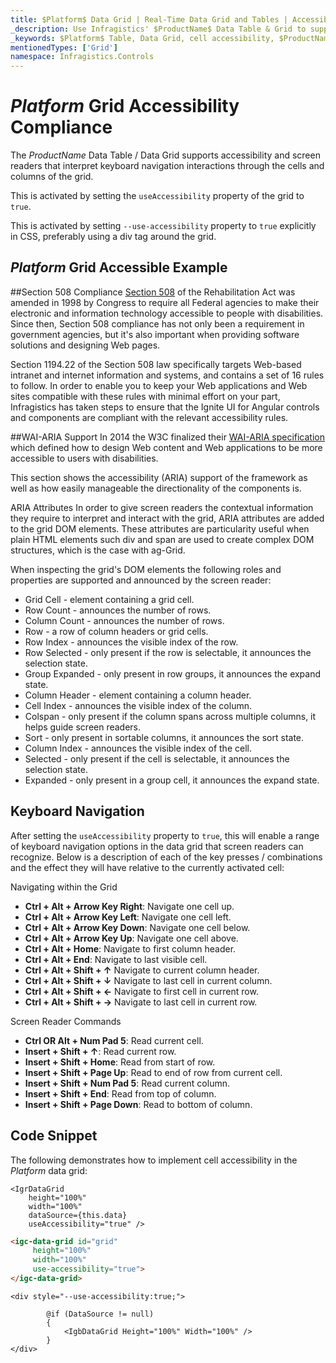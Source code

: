 ```yaml
---
title: $Platform$ Data Grid | Real-Time Data Grid and Tables | Accessibility Compliance | Infragistics
_description: Use Infragistics' $ProductName$ Data Table & Grid to support accessibility feature that will enable screen readers to read "speak" keyboard navigation interactions through the cells and columns of the grid. View $ProductName$ table tutorials!
_keywords: $Platform$ Table, Data Grid, cell accessibility, $ProductName$, Infragistics
mentionedTypes: ['Grid']
namespace: Infragistics.Controls
---
```


# $Platform$ Grid Accessibility Compliance

The $ProductName$ Data Table / Data Grid supports accessibility and screen readers that interpret keyboard navigation interactions through the cells and columns of the grid.

<!-- React, WebComponents -->
This is activated by setting the `useAccessibility` property of the grid to `true`.
<!-- end: React, WebComponents -->

<!-- Blazor -->
This is activated by setting `--use-accessibility` property to `true` explicitly in CSS, preferably using a div tag around the grid.
<!-- end: Blazor -->

## $Platform$ Grid Accessible Example


<code-view style="height: 600px"
           data-demos-base-url="{environment:dvDemosBaseUrl}"
           iframe-src="{environment:dvDemosBaseUrl}/grids/data-grid-accessibility"
           alt="$Platform$ Grid Cell Accessibility Example"
           github-src="grids/data-grid/accessibility">
</code-view>

<div class="divider--half"></div>

##Section 508 Compliance
<a href="https://www.section508.gov/" target="_blank">Section 508</a> of the Rehabilitation Act was amended in 1998 by Congress to require all Federal agencies to make their electronic and information technology accessible to people with disabilities. Since then, Section 508 compliance has not only been a requirement in government agencies, but it's also important when providing software solutions and designing Web pages.

Section 1194.22 of the Section 508 law specifically targets Web-based intranet and internet information and systems, and contains a set of 16 rules to follow. In order to enable you to keep your Web applications and Web sites compatible with these rules with minimal effort on your part, Infragistics has taken steps to ensure that the Ignite UI for Angular controls and components are compliant with the relevant accessibility rules.

##WAI-ARIA Support
In 2014 the W3C finalized their <a href="https://www.w3.org/TR/wai-aria/" target="_blank">WAI-ARIA specification</a> which defined how to design Web content and Web applications to be more accessible to users with disabilities.

This section shows the accessibility (ARIA) support of the framework as well as how easily manageable the directionality of the components is.

ARIA Attributes
In order to give screen readers the contextual information they require to interpret and interact with the grid, ARIA attributes are added to the grid DOM elements. These attributes are particularity useful when plain HTML elements such div and span are used to create complex DOM structures, which is the case with ag-Grid.

When inspecting the grid's DOM elements the following roles and properties are supported and announced by the screen reader:

- Grid Cell - element containing a grid cell.
- Row Count - announces the number of rows.
- Column Count - announces the number of rows.
- Row - a row of column headers or grid cells.
- Row Index - announces the visible index of the row.
- Row Selected - only present if the row is selectable, it announces the selection state.
- Group Expanded - only present in row groups, it announces the expand state.
- Column Header - element containing a column header.
- Cell Index - announces the visible index of the column.
- Colspan - only present if the column spans across multiple columns, it helps guide screen readers.
- Sort - only present in sortable columns, it announces the sort state.
- Column Index - announces the visible index of the cell.
- Selected - only present if the cell is selectable, it announces the selection state.
- Expanded - only present in a group cell, it announces the expand state.

## Keyboard Navigation

After setting the `useAccessibility` property to `true`, this will enable a range of keyboard navigation options in the data grid that screen readers can recognize. Below is a description of each of the key presses / combinations and the effect they will have relative to the currently activated cell:

Navigating within the Grid

- <b>Ctrl + Alt + Arrow Key Right</b>: Navigate one cell up.
- <b>Ctrl + Alt + Arrow Key Left</b>: Navigate one cell left.
- <b>Ctrl + Alt + Arrow Key Down</b>: Navigate one cell below.
- <b>Ctrl + Alt + Arrow Key Up</b>: Navigate one cell above.
- <b>Ctrl + Alt + Home</b>: Navigate to first column header.
- <b>Ctrl + Alt + End</b>: Navigate to last visible cell.
- <b>Ctrl + Alt + Shift + ↑</b>	Navigate to current column header.
- <b>Ctrl + Alt + Shift + ↓</b>	Navigate to last cell in current column.
- <b>Ctrl + Alt + Shift + ←</b>	Navigate to first cell in current row.
- <b>Ctrl + Alt + Shift + →</b>	Navigate to last cell in current row.

Screen Reader Commands

- <b>Ctrl OR Alt + Num Pad 5</b>: Read current cell.
- <b>Insert + Shift + ↑</b>: Read current row.
- <b>Insert + Shift + Home</b>: Read from start of row.
- <b>Insert + Shift + Page Up</b>: Read to end of row from current cell.
- <b>Insert + Shift + Num Pad 5</b>: Read current column.
- <b>Insert + Shift + End</b>: Read from top of column.
- <b>Insert + Shift + Page Down</b>: Read to bottom of column.

## Code Snippet

The following demonstrates how to implement cell accessibility in the  $Platform$ data grid:

```tsx
<IgrDataGrid
    height="100%"
    width="100%"
    dataSource={this.data}
    useAccessibility="true" />
```

```html
<igc-data-grid id="grid"
     height="100%"
     width="100%"
     use-accessibility="true">
</igc-data-grid>
```

```razor
<div style="--use-accessibility:true;">

        @if (DataSource != null)
        {
            <IgbDataGrid Height="100%" Width="100%" />
        }
</div>
```